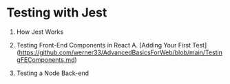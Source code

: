 # Testing with Jest

1. How Jest Works

2. Testing Front-End Components in React
    A. [Adding Your First Test] (https://github.com/werner33/AdvancedBasicsForWeb/blob/main/TestingFEComponents.md)

3. Testing a Node Back-end 
